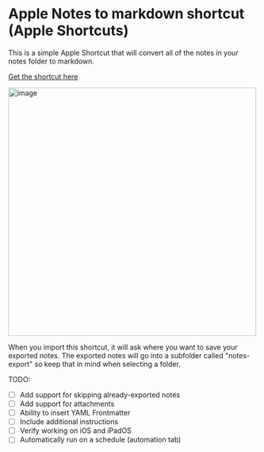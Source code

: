 # Apple Notes to markdown shortcut (Apple Shortcuts)

This is a simple Apple Shortcut that will convert all of the notes in your notes folder to markdown.

[Get the shortcut here](https://www.icloud.com/shortcuts/5d89cf295ba94429bf5fc22f5b0385b5)

<img width="500" alt="image" src="https://github.com/mgooley/apple-notes-to-markdown-shortcut/assets/6982622/403f28a9-25ea-4b97-9389-97fc57b3732a">

When you import this shortcut, it will ask where you want to save your exported notes. The exported notes will go into a subfolder called "notes-export" so keep that in mind when selecting a folder.

TODO:
- [ ] Add support for skipping already-exported notes
- [ ] Add support for attachments
- [ ] Ability to insert YAML Frontmatter
- [ ] Include additional instructions
- [ ] Verify working on iOS and iPadOS
- [ ] Automatically run on a schedule (automation tab)